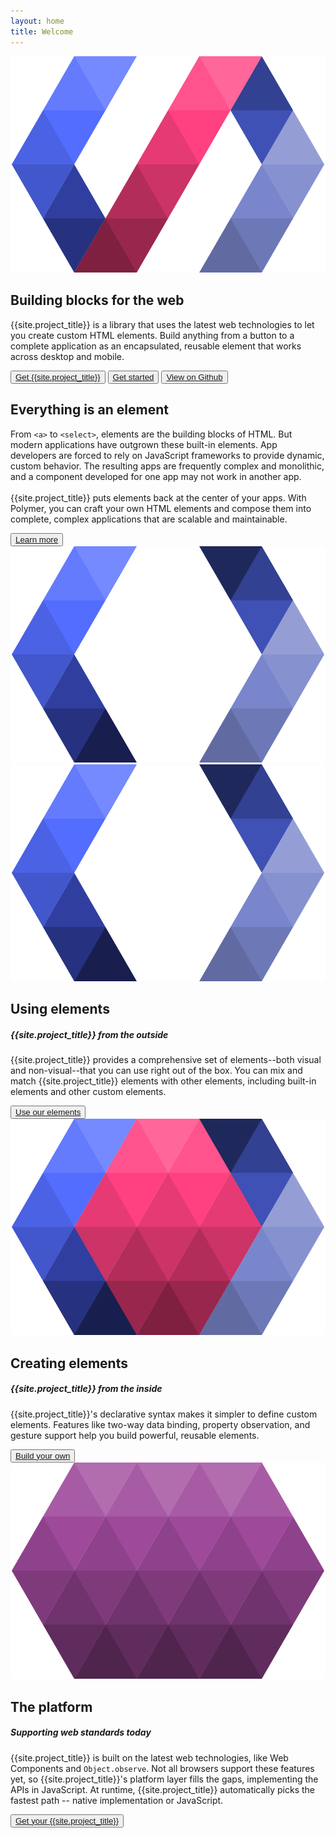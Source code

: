 ```yaml
---
layout: home
title: Welcome
---
```


<section id="future" class="main-bg">
  <div class="panel left">
    <img src="/images/logos/p-logo.svg">
    <summary>
      <h1>Building blocks for the web</h1>
      <p>{{site.project_title}} is a library that uses the latest web technologies to let you create custom HTML elements. Build anything from a button to a complete application as an encapsulated, reusable element that works across desktop and mobile. </p>
      <polymer-ui-toolbar>
        <button class="paper-button" data-download-button><polymer-ui-icon src="/images/picons/ic_archive_dark_.png"></polymer-ui-icon><a href="/getting-the-code.html">Get {{site.project_title}}</a></button>
        <button class="paper-button"><polymer-ui-icon src="/images/picons/ic_arrowForward_dark_.png"></polymer-ui-icon><a href="/docs/start/everything.html">Get started</a></button>
        <button class="paper-button" borderless><a href="https://github.com/polymer/polymer">View on Github</a></button>
      </polymer-ui-toolbar>
    </summary>
  </div>
</section>
<section id="everything-element" class="main-purple">
  <!-- <nav class="bar" flexbox>
    <a href="#everything-element" flex>Return to the elegance of the element</a>
  </nav> -->
  <div class="panel right">
    <summary>
      <h1>Everything is an element</h1>
      <p>From <code>&lt;a&gt;</code> to <code>&lt;select&gt;</code>, elements are the building blocks of HTML. But modern applications have outgrown these built-in elements. App developers are forced to rely on JavaScript frameworks to provide dynamic, custom behavior.  The resulting apps are frequently complex and monolithic, and a component developed for one app may not work in another app.
      <br><br>
      {{site.project_title}} puts elements back at the center of your apps. With Polymer, you can craft your own HTML elements and compose them into complete, complex applications that are scalable and maintainable.</p>
      <button class="paper-button" borderless><polymer-ui-icon src="/images/picons/ic_arrowForward_light.png"></polymer-ui-icon><a href="/docs/start/everything.html">Learn more</a></button>
    </summary>
    <img src="/images/logos/p-elements.svg">
  </div>
</section>
<section id="architecture">
 <!--  <nav class="bar" flexbox>
    <a href="#architecture">The architecture of {{site.project_title}}</a>
  </nav> -->
  <div class="panel">
    <summary>
      <div class="box">
        <img src="/images/logos/p-elements.svg">
      </div>
      <h2 class="elements-using">Using elements</h2>
      <h5>{{site.project_title}} from the outside</h5>
      <p>{{site.project_title}} provides a comprehensive set of elements--both visual and non-visual--that you can use right out of the box. You can mix and match {{site.project_title}} elements with other elements, including built-in elements and other custom elements.</p>
      <button class="paper-button" borderless><polymer-ui-icon src="/images/picons/ic_arrowForward_dark_.png"></polymer-ui-icon><a href="/docs/start/usingelements.html">Use our elements</a></button>
    </summary>
    <summary>
      <div class="box">
        <img src="/images/logos/p-create-elements.svg">
      </div>
      <h2 class="elements-creating">Creating elements</h2>
      <h5>{{site.project_title}} from the inside</h5>
      <p>{{site.project_title}}'s declarative syntax makes it simpler to define custom elements. Features like two-way data binding, property observation, and gesture support help you build powerful, reusable elements.</p>
      <button class="paper-button" borderless><polymer-ui-icon src="/images/picons/ic_arrowForward_dark_.png"></polymer-ui-icon><a href="/getting-started.html">Build your own</a></button>
    </summary>
    <summary>
      <div class="box">
        <img src="/images/logos/p-platform.svg">
      </div>
      <h2 class="platform">The platform</h2>
      <h5>Supporting web standards today</h5>
      <p>{{site.project_title}} is built on the latest web technologies, like Web Components and <code>Object.observe</code>. Not all browsers support these features yet, so {{site.project_title}}'s platform layer fills the gaps, implementing the APIs in JavaScript. At runtime, {{site.project_title}} automatically picks the fastest path -- native implementation or JavaScript.</p>
      <button class="paper-button" borderless><polymer-ui-icon src="/images/picons/ic_arrowForward_dark_.png"></polymer-ui-icon><a href="/docs/start/platform.html">Get your {{site.project_title}}</a></button>
    </summary>
  </div>
</section>
<!-- <section id="quickstart">
  <div class="panel">
    <summary>
      <p>content here</p>
    </summary>
  </div>
</section>
 -->
